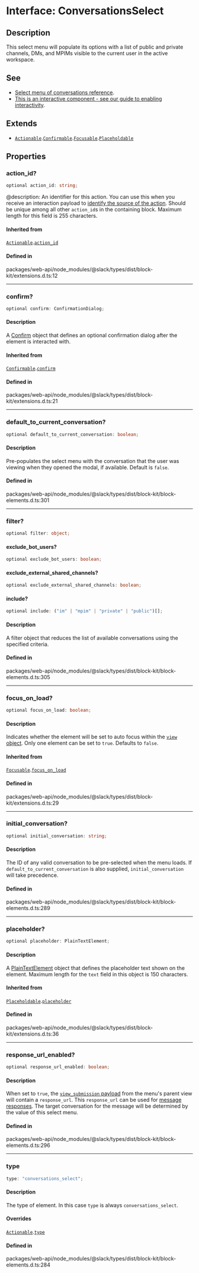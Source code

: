 # Interface: ConversationsSelect

## Description

This select menu will populate its options with a list of public and private channels, DMs, and MPIMs
visible to the current user in the active workspace.

## See

 - [Select menu of conversations reference](https://api.slack.com/reference/block-kit/block-elements#conversations_select).
 - [This is an interactive component - see our guide to enabling interactivity](https://api.slack.com/interactivity/handling).

## Extends

- [`Actionable`](Actionable.md).[`Confirmable`](Confirmable.md).[`Focusable`](Focusable.md).[`Placeholdable`](Placeholdable.md)

## Properties

### action\_id?

```ts
optional action_id: string;
```

@description: An identifier for this action. You can use this when you receive an interaction payload to
[identify the source of the action](https://api.slack.com/interactivity/handling#payloads). Should be unique
among all other `action_id`s in the containing block. Maximum length for this field is 255 characters.

#### Inherited from

[`Actionable`](Actionable.md).[`action_id`](Actionable.md#action_id)

#### Defined in

packages/web-api/node\_modules/@slack/types/dist/block-kit/extensions.d.ts:12

***

### confirm?

```ts
optional confirm: ConfirmationDialog;
```

#### Description

A [Confirm](Confirm.md) object that defines an optional confirmation dialog after the element is interacted
with.

#### Inherited from

[`Confirmable`](Confirmable.md).[`confirm`](Confirmable.md#confirm)

#### Defined in

packages/web-api/node\_modules/@slack/types/dist/block-kit/extensions.d.ts:21

***

### default\_to\_current\_conversation?

```ts
optional default_to_current_conversation: boolean;
```

#### Description

Pre-populates the select menu with the conversation that the user was viewing when they opened the
modal, if available. Default is `false`.

#### Defined in

packages/web-api/node\_modules/@slack/types/dist/block-kit/block-elements.d.ts:301

***

### filter?

```ts
optional filter: object;
```

#### exclude\_bot\_users?

```ts
optional exclude_bot_users: boolean;
```

#### exclude\_external\_shared\_channels?

```ts
optional exclude_external_shared_channels: boolean;
```

#### include?

```ts
optional include: ("im" | "mpim" | "private" | "public")[];
```

#### Description

A filter object that reduces the list of available conversations using the specified criteria.

#### Defined in

packages/web-api/node\_modules/@slack/types/dist/block-kit/block-elements.d.ts:305

***

### focus\_on\_load?

```ts
optional focus_on_load: boolean;
```

#### Description

Indicates whether the element will be set to auto focus within the
[`view` object](https://api.slack.com/reference/surfaces/views). Only one element can be set to `true`.
Defaults to `false`.

#### Inherited from

[`Focusable`](Focusable.md).[`focus_on_load`](Focusable.md#focus_on_load)

#### Defined in

packages/web-api/node\_modules/@slack/types/dist/block-kit/extensions.d.ts:29

***

### initial\_conversation?

```ts
optional initial_conversation: string;
```

#### Description

The ID of any valid conversation to be pre-selected when the menu loads. If
`default_to_current_conversation` is also supplied, `initial_conversation` will take precedence.

#### Defined in

packages/web-api/node\_modules/@slack/types/dist/block-kit/block-elements.d.ts:289

***

### placeholder?

```ts
optional placeholder: PlainTextElement;
```

#### Description

A [PlainTextElement](PlainTextElement.md) object that defines the placeholder text shown on the element. Maximum
length for the `text` field in this object is 150 characters.

#### Inherited from

[`Placeholdable`](Placeholdable.md).[`placeholder`](Placeholdable.md#placeholder)

#### Defined in

packages/web-api/node\_modules/@slack/types/dist/block-kit/extensions.d.ts:36

***

### response\_url\_enabled?

```ts
optional response_url_enabled: boolean;
```

#### Description

When set to `true`, the [`view_submission` payload](https://api.slack.com/reference/interaction-payloads/views#view_submission)
from the menu's parent view will contain a `response_url`. This `response_url` can be used for
[message responses](https://api.slack.com/interactivity/handling#message_responses). The target conversation
for the message will be determined by the value of this select menu.

#### Defined in

packages/web-api/node\_modules/@slack/types/dist/block-kit/block-elements.d.ts:296

***

### type

```ts
type: "conversations_select";
```

#### Description

The type of element. In this case `type` is always `conversations_select`.

#### Overrides

[`Actionable`](Actionable.md).[`type`](Actionable.md#type)

#### Defined in

packages/web-api/node\_modules/@slack/types/dist/block-kit/block-elements.d.ts:284
